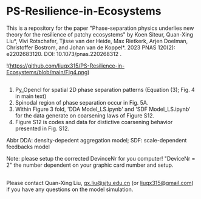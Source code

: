 # PS-Resilience-in-Ecosystems

This is a repository for the paper "Phase-separation physics underlies new theory for the resilience of patchy ecosystems" by Koen Siteur, Quan-Xing Liu*, Vivi Rotschafer, Tjisse van der Heide, Max Rietkerk, Arjen Doelman, Christoffer Bostrom, and Johan van de Koppel*. 2023 PNAS 120(2): e2202683120. DOI: 10.1073/pnas.220268312 .

!(https://github.com/liuqx315/PS-Resilience-in-Ecosystems/blob/main/Fig4.png)

##
1. Py_Opencl for spatial 2D phase separation patterns (Equation (3); Fig. 4 in main text)
2. Spinodal region of phase separation occur in Fig. 5A.
3.  Within Figure 3 fold, 'DDA Model_LS.ipynb' and 'SDF Model_LS.ipynb‘ for the data generate on coarsening laws of Figure S12.
4. Figure S12 is codes and data for distictive coarsening behavior presented in Fig. S12.

Abbr
DDA: density-depedent aggregation model; SDF: scale-dependent feedbacks model

Note: please setup the corrected DevinceNr for you computer! "DeviceNr = 2" the number dependent on your graphic card number and setup.
##

Please contact Quan-Xing Liu, qx.liu@sjtu.edu.cn (or liuqx315@gmail.com) if you have any questions on the model simulation. 
